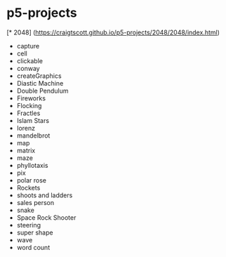 # p5-projects

[* 2048] (https://craigtscott.github.io/p5-projects/2048/2048/index.html)
* capture
* cell
* clickable
* conway
* createGraphics
* Diastic Machine
* Double Pendulum
* Fireworks
* Flocking
* Fractles
* Islam Stars
* lorenz
* mandelbrot
* map
* matrix
* maze
* phyllotaxis
* pix
* polar rose
* Rockets
* shoots and ladders
* sales person
* snake
* Space Rock Shooter
* steering
* super shape
* wave
* word count
